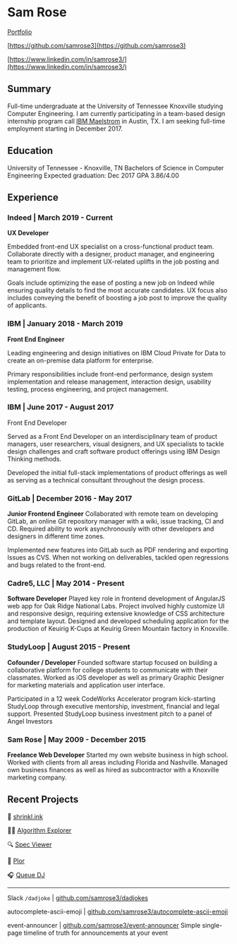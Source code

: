 
# Sam Rose
[Portfolio](https://samrose.me)

[https://github.com/samrose3](https://github.com/samrose3)

[https://www.linkedin.com/in/samrose3/](https://www.linkedin.com/in/samrose3/)

## Summary
Full-time undergraduate at the University of Tennessee Knoxville studying Computer Engineering. I am currently participating in a team-based design internship program call [IBM Maelstrom](https://www.ibm.com/design/blog-page.shtml?a-descent-into-the-maelstrom) in Austin, TX. I am seeking full-time employment starting in December 2017.

## Education
University of Tennessee - Knoxville, TN
Bachelors of Science in Computer Engineering
Expected graduation: Dec 2017
GPA 3.86/4.00

## Experience

### Indeed | March 2019 - Current
**UX Developer**

Embedded front-end UX specialist on a cross-functional product team. Collaborate directly with a designer, product manager, and engineering team to prioritize and implement UX-related uplifts in the job posting and management flow.

Goals include optimizing the ease of posting a new job on Indeed while ensuring quality details to find the most accurate candidates. UX focus also includes conveying the benefit of boosting a job post to improve the quality of applicants.

### IBM | January 2018 - March 2019
**Front End Engineer**

Leading engineering and design initiatives on IBM Cloud Private for Data to create an on-premise data platform for enterprise.

Primary responsibilities include front-end performance, design system implementation and release management, interaction design, usability testing, process engineering, and project management.

### IBM | June 2017 - August 2017
Front End Developer

Served as a Front End Developer on an interdisciplinary team of product managers, user researchers, visual designers, and UX specialists to tackle design challenges and craft software product offerings using IBM Design Thinking methods.

Developed the initial full-stack implementations of product offerings as well as serving as a technical consultant throughout the design process.

### GitLab | December 2016 - May 2017
**Junior Frontend Engineer**
Collaborated with remote team on developing GitLab, an online Git repository manager with a wiki, issue tracking, CI and CD. Required ability to work asynchronously with other developers and designers in different time zones.

Implemented new features into GitLab such as PDF rendering and exporting Issues as CVS. When not working on deliverables, tackled open regressions and bugs related to the front-end.

### Cadre5, LLC | May 2014 - Present
**Software Developer**
Played key role in frontend development of AngularJS web app for Oak Ridge National Labs. Project involved highly customize UI and responsive design, requiring extensive knowledge of CSS architecture and template layout.
Designed and developed scheduling application for the production of Keuirig K-Cups at Keuirig Green Mountain factory in Knoxville.

### StudyLoop | August 2015 - Present
**Cofounder / Developer**
Founded software startup focused on building a collaborative platform for college students to communicate with their classmates. Worked as iOS developer as well as primary Graphic Designer for marketing materials and application user interface.

Participated in a 12 week CodeWorks Accelerator program kick-starting StudyLoop through executive mentorship, investment, financial and legal support. Presented StudyLoop business investment pitch to a panel of Angel Investors

### Sam Rose | May 2009 - December 2015
**Freelance Web Developer**
Started my own website business in high school. Worked with clients from all areas including Florida and Nashville. Managed own business finances as well as hired as subcontractor with a Knoxville marketing company.

## Recent Projects
🔗 [shrinkl.ink](https://shrinkl.ink)

👨‍🔬 [Algorithm Explorer](https://samrose3.github.io/algorithm-explorer/)

🔍 [Spec Viewer](https://samrose3.github.io/spec-viewer/#all)

📣 [Plor](https://plor.samrose3.com/)

🎧 [Queue DJ](https://queuedj.samrose3.com/)

---

Slack `/dadjoke` | [github.com/samrose3/dadjokes](https://github.com/samrose3/dadjokes)

autocomplete-ascii-emoji | [github.com/samrose3/autocomplete-ascii-emoji](https://github.com/samrose3/autocomplete-ascii-emoji)

event-announcer | [github.com/samrose3/event-announcer](https://github.com/samrose3/event-announcer) Simple single-page timeline of truth for announcements at your event